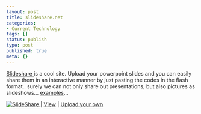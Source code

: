```yaml
---
layout: post
title: slideshare.net
categories:
- Current Technology
tags: []
status: publish
type: post
published: true
meta: {}
---
```

[Slideshare ](http://www.slideshare.net/)is a cool site. Upload your powerpoint slides and you can easily share them in an interactive manner by just pasting the codes in the flash format.. surely we can not only share out presentations, but also pictures as slideshows... [examples](http://www.slideshare.net/marianmus/autumn-in-new-york/)...

[ ![SlideShare](http://static.slideshare.net/swf/logo_embd.png) ](http://www.slideshare.net/?src=embed) | [View](http://www.slideshare.net/marianmus/autumn-in-new-york "View 'Autumn in New York' on SlideShare") | [Upload your own](http://www.slideshare.net/upload)
